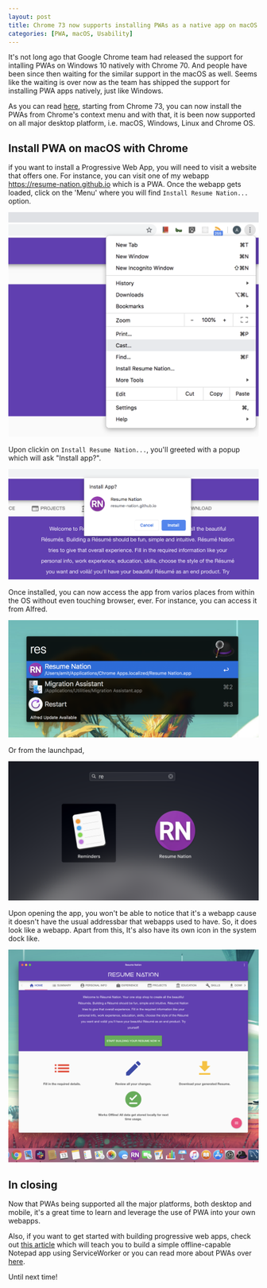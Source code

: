 ```yaml
---
layout: post
title: Chrome 73 now supports installing PWAs as a native app on macOS
categories: [PWA, macOS, Usability]
---
```


It's not long ago that Google Chrome team had released the support for intalling PWAs on Windows 10 natively with Chrome 70. And people have been since then waiting for the similar support in the macOS as well. Seems like the waiting is over now as the team has shipped the support for installing PWA apps natively, just like Windows.

As you can read [here](https://developers.google.com/web/updates/2019/03/nic73), starting from Chrome 73, you can now install the PWAs from Chrome's context menu and with that, it is been now supported on all major desktop platform, i.e. macOS, Windows, Linux and Chrome OS.

## Install PWA on macOS with Chrome

if you want to install a Progressive Web App, you will need to visit a website that offers one. For instance, you can visit one of my webapp https://resume-nation.github.io which is a PWA. Once the webapp gets loaded, click on the 'Menu' where you will find `Install Resume Nation...` option.

![](/images/context_menu.png)

Upon clickin on `Install Resume Nation...`, you'll greeted with a popup which will ask "Install app?".

![](/images/install_popup.png)

Once installed, you can now access the app from varios places from within the OS without even touching browser, ever. For instance, you can access it from Alfred.

![](/images/alfred_pwa.png)

Or from the launchpad,

![](/images/launchpad_pwa.png)

Upon opening the app, you won't be able to notice that it's a webapp cause it doesn't have the usual addressbar that webapps used to have. So, it does look like a webapp. Apart from this, It's also have its own icon in the system dock like.

![](/images/dock_pwa.png)

## In closing

Now that PWAs being supported all the major platforms, both desktop and mobile, it's a great time to learn and leverage the use of PWA into your own webapps.

Also, if you want to get started with building progressive web apps, check out [this article](Building-Simple-Offline-Notepad-Using-Service-Worker/) which will teach you to build a simple offline-capable Notepad app using ServiceWorker or you can read more about PWAs over [here](https://developers.google.com/web/progressive-web-apps/).

Until next time!
